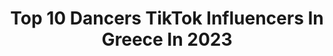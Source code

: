 ---
title: Top 10 Dancers TikTok Influencers In Greece In 2023
description: >-
  Find top dancers TikTok influencers in Greece in 2023. Most popular hashtags: #fyp #foryou #viral #foryoupage.
platform: TikTok
hits: 14
text_top: Discover the top-rated TikTok profiles on inBeat.
text_bottom: Our platform aggregates 14 TikTok influencers like this in Greece for you to connect with.
profiles:
  - username: "anastasiagiousef.real"
    fullname: >-
      Anastasia Giousef
    bio: >-
      Anastasia Giousef- Free Style,R&B, Oriental dancer💃A.G!💋💥 • New Song ⬇️
    location: "Greece"
    followers: 131000
    engagement: 1467
    commentsToLikes: 0.046173
    id: cka7r1wadd5us0i789b37thkr
    verified: false
    hashtags: "#dance, #giousef, #fyp, #anastasiagiousef"
  - username: "elena_fenia"
    fullname: >-
      elena_fenia
    bio: >-
      Twins! Dancers-Choreographers!Greeks🇬🇷SYTYCD winners ! Gr Got Talent finalists
    location: "Greece"
    followers: 262600
    engagement: 1486
    commentsToLikes: 0.032150
    id: ck9gko8ahki6r0j784wfosjia
    verified: false
    hashtags: "#featureme, #twins, #tiktokgreece, #twinsisters"
  - username: "anastasia.giousef"
    fullname: >-
      Αναστασία Γιούσεφ
    bio: >-
      Anastasia Giousef - Freestyle , r&b , Oriental Dancer 💃 A.G!
    location: "Greece"
    followers: 3601
    engagement: 402
    commentsToLikes: 0.051410
    id: ck9e08uyg50xx0j78qctmcxud
    verified: false
    hashtags: ""
  - username: "thanasi_aldo"
    fullname: >-
      ALDO THANASI
    bio: >-
      •Dancer•Choreographer•Videographer From Athens/🇬🇷
    location: "Greece"
    followers: 16100
    engagement: 1141
    commentsToLikes: 0.014764
    id: ck83ywmg4webb0j784or49irx
    verified: false
    hashtags: "#foryoupage, #fyp, #dancer, #4u"
  - username: "julietsolka"
    fullname: >-
      Julie Tsolka
    bio: >-
      Actress/Dancer/Singer Enjoy ✌️😉
    location: "Greece"
    followers: 57700
    engagement: 1116
    commentsToLikes: 0.012853
    id: ckbko1zu0i7dv0j231kqdl83j
    verified: false
    hashtags: "#tiktokgreece, #justjulie, #comedy, #tvseries"
  - username: "yiannisadamopoulos"
    fullname: >-
      Yiannis Adamopoulos
    bio: >-
      Dancer , ATH 🇬🇷 IG : @yiannisadamopoulos Λίγο απ όλα. Καλή θέαση 🙋🏻‍♂️ 👇🏻
    location: "Greece"
    followers: 2358
    engagement: 682
    commentsToLikes: 0.021702
    id: cka6maa9g6g7o0i78pba5w57x
    verified: false
    hashtags: "#dancer, #greekdance, #greece, #greekdancer"
  - username: "yiotayfanto"
    fullname: >-
      Yiota Yfantopoulos
    bio: >-
      Dancer , Greece 🇬🇷 IG : yiotayfantopoulos
    location: "Greece"
    followers: 3141
    engagement: 530
    commentsToLikes: 0.014856
    id: cka5z0ummkmc70i785x4yc9v9
    verified: false
    hashtags: "#tiktokgreece, #sagapomagapas, #greekcomedy, #sagapwmagapas"
  - username: "vasiasoto"
    fullname: >-
      TheDcGirl🖤
    bio: >-
      here since Musically ✌️ Next goal 40K Σημασία έχει να το ζεις✨ 20 y.o 🇬🇷🇪🇸
    location: "Greece"
    followers: 39600
    engagement: 1312
    commentsToLikes: 0.057737
    id: ck8rofftpgwk40j783no64gn3
    verified: false
    hashtags: "#viral, #greece, #notforyou, #pattitofeo"
  - username: "panayiota_bellydancer"
    fullname: >-
      Anatolian Greek Dance
    bio: >-
      Insta @Panayiota_Bellydancer Pontos🦅Anatolia🦅Sparta🦅Syria 🇬🇷💛🦅🇹🇷🇺🇸
    location: "Greece"
    followers: 13100
    engagement: 1117
    commentsToLikes: 0.111148
    id: ckc8is8ckcamu0j23wgbdvedn
    verified: false
    hashtags: "#tiktokgreece, #foryou, #greekradio, #fy"
  - username: "geompo__"
    fullname: >-
      Γεωργία Μπουγα
    bio: >-
      Follow me on Instagram geompo_
    location: "Greece"
    followers: 8374
    engagement: 1432
    commentsToLikes: 0.018330
    id: cka7ot89e49u70i78etzd4c7d
    verified: false
    hashtags: "#day, #tiktok, #for, #funnyvideos"
---